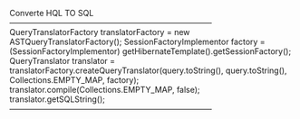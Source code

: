 Converte HQL TO SQL 
—————————————————————————–
QueryTranslatorFactory translatorFactory = new ASTQueryTranslatorFactory();
SessionFactoryImplementor factory = (SessionFactoryImplementor) getHibernateTemplate().getSessionFactory();
QueryTranslator translator = translatorFactory.createQueryTranslator(query.toString(), query.toString(), Collections.EMPTY_MAP, factory);
translator.compile(Collections.EMPTY_MAP, false);
translator.getSQLString(); 
—————————————————————————–